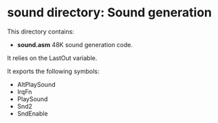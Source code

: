 # sound directory: Sound generation

This directory contains:

 * **sound.asm** 48K sound generation code.

It relies on the LastOut variable.

It exports the following symbols:

 * AltPlaySound
 * IrqFn
 * PlaySound
 * Snd2
 * SndEnable
